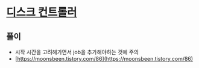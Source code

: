 # [디스크 컨트롤러](https://programmers.co.kr/learn/courses/30/lessons/42627)

## 풀이

- 시작 시간을 고려해가면서 job을 추가해야하는 것에 주의
- [https://moonsbeen.tistory.com/86](https://moonsbeen.tistory.com/86)